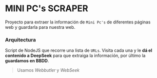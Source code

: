 # MINI PC's SCRAPER

Proyecto para extraer la información de `Mini Pc's` de diferentes páginas web y guardarla para nuestra web.

### Arquitectura

Script de NodeJS que recorre una lista de `URLs`. Visita cada una y le **dá el contenido a DeepSeek** para que extraiga la información, por último la **guardamos en BBDD**.

> Usamos _Webbutler_ y _WebSeek_

